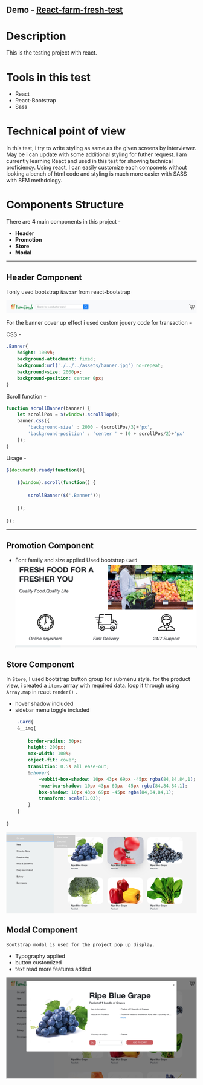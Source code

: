 Demo - [React-farm-fresh-test](https://crayonnova.github.io/react-farm-fresh-test/)
---

# Description
This is the testing project with react.

# Tools in this test
- React
- React-Bootstrap
- Sass

# Technical point of view
 
In this test, i try to write styling as same as the given screens by interviewer. May be i can update with some additional styling for futher request. I am currently learning React and used in this test for showing technical proficiency. Using react, I can easily customize each componets without looking a bench of html code and styling is much more easier with SASS with BEM methdology.

# Components Structure
There are __4__ main components in this project - 
- __Header__
- __Promotion__
- __Store__
- __Modal__

------
## Header Component
I only used bootstrap `Navbar` from react-bootstrap

![alt text](header.jpg "Header component")

For the banner cover up effect i used custom jquery code for transaction - 

CSS - 
```css
.Banner{
    height: 100vh;
    background-attachment: fixed;
    background:url('./../../assets/banner.jpg') no-repeat;
    background-size: 2000px;
    background-position: center 0px;
}
```

Scroll function - 
```javascript
function scrollBanner(banner) {
	let scrollPos = $(window).scrollTop();
	banner.css({
		'background-size' : 2000 - (scrollPos/3)+'px',
		'background-position' : 'center ' + (0 + scrollPos/2)+'px'
	});
}
```

Usage - 

```javascript
$(document).ready(function(){
	
	$(window).scroll(function() {
	
		scrollBanner($('.Banner'));

	});

});
```

------

## Promotion Component
- Font family and size applied
Used bootstrap `Card`
![Promotion component](promotion.jpg "Promotion component")


## Store Component

In `Store`, I used bootstrap button group for submenu style.
for the product view, i created a `items` arrray with required data. loop it through using `Array.map` in react `render()` .

 - hover shadow included
 - sidebar menu toggle included



```css
    .Card{
    &__img{
        
        border-radius: 30px;
        height: 200px;
        max-width: 100%;
        object-fit: cover;
        transition: 0.5s all ease-out;
        &:hover{
            -webkit-box-shadow: 10px 43px 69px -45px rgba(84,84,84,1);
            -moz-box-shadow: 10px 43px 69px -45px rgba(84,84,84,1);
            box-shadow: 10px 43px 69px -45px rgba(84,84,84,1);
            transform: scale(1.03);
        }
    }
    
}
```

![Store component](store.jpg "Store component")

## Modal Component
    Bootstrap modal is used for the project pop up display.

- Typography applied
- button customized
- text read more features added

![Modal component](modal.jpg "Modal component")
















	
